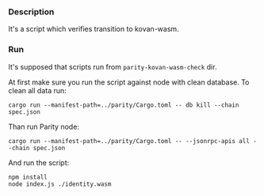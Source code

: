 ### Description
It's a script which verifies transition to kovan-wasm.

### Run
It's supposed that scripts run from `parity-kovan-wasm-check` dir.

At first make sure you run the script against node with clean database. To clean all data run:
```
cargo run --manifest-path=../parity/Cargo.toml -- db kill --chain spec.json
```

Than run Parity node:
```
cargo run --manifest-path=../parity/Cargo.toml -- --jsonrpc-apis all --chain spec.json
```

And run the script:
```
npm install
node index.js ./identity.wasm
```
